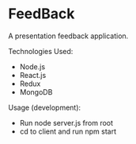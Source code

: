 # FeedBack
A presentation feedback application.

Technologies Used:
- Node.js
- React.js
- Redux
- MongoDB

Usage (development): 
- Run node server.js from root
- cd to client and run npm start
